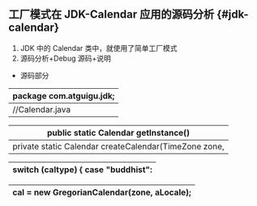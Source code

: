 ## 工厂模式在 JDK-Calendar 应用的源码分析 {#jdk-calendar}

1.  JDK 中的 Calendar 类中，就使用了简单工厂模式
2.  源码分析+Debug 源码+说明

*   源码部分

| package com.atguigu.jdk; |
| --- |
| //Calendar.java |

| public static Calendar getInstance() |
| --- |
| private static Calendar createCalendar(TimeZone zone, |

| switch (caltype) { case &quot;buddhist&quot;: |
| --- |

| cal = new GregorianCalendar(zone, aLocale); |
| --- |